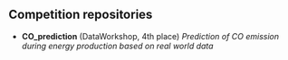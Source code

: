 ## Competition repositories
* **CO_prediction** (DataWorkshop, 4th place)
 _Prediction of CO emission during energy production based on real world data_